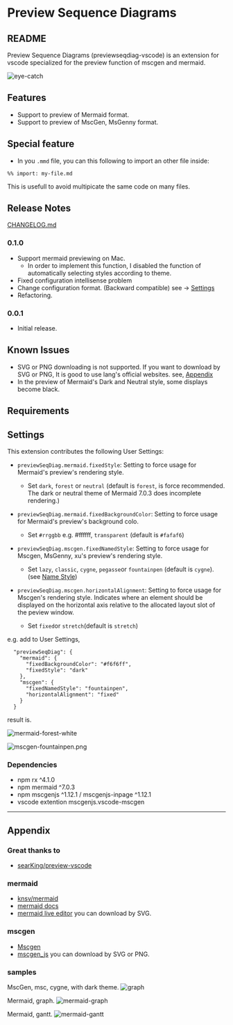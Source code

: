 # Preview Sequence Diagrams

## README

Preview Sequence Diagrams (previewseqdiag-vscode) is an extension for vscode specialized for the preview function of mscgen and mermaid.

![eye-catch](assets/eye-catch.png)

## Features

* Support to preview of Mermaid format.
* Support to preview of MscGen, MsGenny format.

## Special feature

* In you `.mmd` file, you can this following to import an other file inside:
```
%% import: my-file.md
```
This is usefull to avoid multipicate the same code on many files.

## Release Notes

[CHANGELOG.md](CHANGELOG.md)

### 0.1.0

* Support mermaid previewing on Mac.
  * In order to implement this function, I disabled the function of automatically selecting styles according to theme.
* Fixed configuration intellisense problem
* Change configuration format. (Backward compatible) see -> [Settings](#settings)
* Refactoring.

### 0.0.1

* Initial release.

## Known Issues

* SVG or PNG downloading is not supported. If you want to download by SVG or PNG, It is good to use lang's official websites. see, [Appendix](#appendix)
* In the preview of Mermaid's Dark and Neutral style, some displays become black.


## Requirements

## Settings

This extension contributes the following User Settings:

* `previewSeqDiag.mermaid.fixedStyle`: Setting to force usage for Mermaid's preview's rendering style.
  * Set `dark`, `forest` or `neutral` (default is `forest`, is force recommended. The dark or neutral theme of Mermaid 7.0.3 does incomplete rendering.)
* `previewSeqDiag.mermaid.fixedBackgroundColor`: Setting to force usage for Mermaid's preview's  background colo.
  * Set `#rrggbb` e.g. #ffffff, `transparent` (default is `#fafaf6`)

* `previewSeqDiag.mscgen.fixedNamedStyle`: Setting to force usage for Mscgen, MsGenny, xu's preview's rendering style.
  * Set `lazy`, `classic`, `cygne`, `pegasse`or `fountainpen` (default is `cygne`). (see [Name Style](https://mscgen.js.org/embed.html#named-styles))
* `previewSeqDiag.mscgen.horizontalAlignment`: Setting to force usage for Mscgen's rendering style. Indicates where an element should be displayed on the horizontal axis relative to the allocated layout slot of the peview window.
  * Set `fixed`or `stretch`(default is `stretch`)

e.g.  add to User Settings,

```
  "previewSeqDiag": {
    "mermaid": {
      "fixedBackgroundColor": "#f6f6ff",
      "fixedStyle": "dark"
    },
    "mscgen": {
      "fixedNamedStyle": "fountainpen",
      "horizontalAlignment": "fixed"
    }
  }
```

result is.

![mermaid-forest-white](assets/mermaid-dark-f6f6ff.png)

![mscgen-fountainpen.png](assets/mscgen-fountainpen-fixed.png)

### Dependencies

* npm rx ^4.1.0
* npm mermaid ^7.0.3
* npm mscgenjs ^1.12.1 / mscgenjs-inpage ^1.12.1
* vscode extention mscgenjs.vscode-mscgen

----

## Appendix

### Great thanks to

* [searKing/preview-vscode](https://github.com/searKing/preview-vscode)

### mermaid
* [knsv/mermaid](https://github.com/knsv/mermaid)
* [mermaid docs](https://knsv.github.io/mermaid/)
* [mermaid live editor](https://knsv.github.io/mermaid/live_editor/) you can download by SVG.

### mscgen
* [Mscgen](http://www.mcternan.me.uk/mscgen/)
* [mscgen_js](https://mscgen.js.org/) you can download by SVG or PNG.

### samples

MscGen, msc, cygne, with dark theme.
![graph](assets/mscgen-cygne.png)

Mermaid, graph.
![mermaid-graph](assets/mermaid-graph.png)

Mermaid, gantt.
![mermaid-gantt](assets/mermaid-gantt.png)
